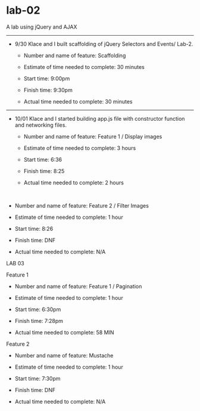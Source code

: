 # lab-02

A lab using jQuery and AJAX
<hr>

- 9/30 Klace and I built scaffolding of jQuery Selectors and Events/ Lab-2.

  - Number and name of feature: Scaffolding

  - Estimate of time needed to complete: 30 minutes

  - Start time: 9:00pm

  - Finish time: 9:30pm

  - Actual time needed to complete: 30 minutes

<hr>

- 10/01 Klace and I started building app.js file with constructor function and networking files.

  - Number and name of feature: Feature 1 / Display images

  - Estimate of time needed to complete: 3 hours

  - Start time: 6:36

  - Finish time: 8:25

  - Actual time needed to complete: 2 hours
<br>

  - Number and name of feature: Feature 2 / Filter Images

  - Estimate of time needed to complete: 1 hour

  - Start time: 8:26

  - Finish time: DNF

  - Actual time needed to complete: N/A
  


LAB 03

Feature 1

  - Number and name of feature: Feature 1 / Pagination

  - Estimate of time needed to complete: 1 hour

  - Start time: 6:30pm

  - Finish time: 7:28pm

  - Actual time needed to complete: 58 MIN

Feature 2

  - Number and name of feature: Mustache

  - Estimate of time needed to complete: 1 hour

  - Start time: 7:30pm

  - Finish time: DNF

  - Actual time needed to complete: N/A